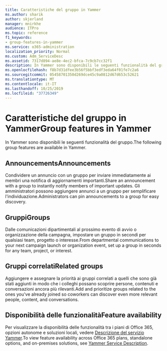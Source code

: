 ```yaml
---
title: Caratteristiche del gruppo in Yammer
ms.author: sharik
author: skjerland
manager: mnirkhe
audience: ITPro
ms.topic: reference
f1_keywords:
- group-features-in-yammer
ms.service: o365-administration
localization_priority: Normal
ms.custom: Adm_ServiceDesc
ms.assetid: 7317d894-ae8e-4ec2-bfca-7c9cb7cc32f1
description: In Yammer sono disponibili le seguenti funzionalità del gruppo.
ms.openlocfilehash: f8b7d31dfee3b56f5bbf3edf3eda64f01fe7c2a6
ms.sourcegitcommit: 05458701350d269dce45c9a0812d67d653c52621
ms.translationtype: MT
ms.contentlocale: it-IT
ms.lasthandoff: 10/25/2019
ms.locfileid: "37726349"
---
```

# <a name="group-features-in-yammer"></a><span data-ttu-id="84acb-103">Caratteristiche del gruppo in Yammer</span><span class="sxs-lookup"><span data-stu-id="84acb-103">Group features in Yammer</span></span>

<span data-ttu-id="84acb-104">In Yammer sono disponibili le seguenti funzionalità del gruppo.</span><span class="sxs-lookup"><span data-stu-id="84acb-104">The following group features are available in Yammer.</span></span>
  
## <a name="announcements"></a><span data-ttu-id="84acb-105">Announcements</span><span class="sxs-lookup"><span data-stu-id="84acb-105">Announcements</span></span>

<span data-ttu-id="84acb-106">Condividere un annuncio con un gruppo per inviare immediatamente ai membri una notifica di aggiornamenti importanti.</span><span class="sxs-lookup"><span data-stu-id="84acb-106">Share an announcement with a group to instantly notify members of important updates.</span></span> <span data-ttu-id="84acb-107">Gli amministratori possono aggiungere annunci a un gruppo per semplificare l'individuazione.</span><span class="sxs-lookup"><span data-stu-id="84acb-107">Administrators can pin announcements to a group for easy discovery.</span></span>
  
## <a name="groups"></a><span data-ttu-id="84acb-108">Gruppi</span><span class="sxs-lookup"><span data-stu-id="84acb-108">Groups</span></span>

<span data-ttu-id="84acb-109">Dalle comunicazioni dipartimentali al prossimo evento di avvio o organizzazione della campagna, impostare un gruppo in secondi per qualsiasi team, progetto o interesse.</span><span class="sxs-lookup"><span data-stu-id="84acb-109">From departmental communications to your next campaign launch or organization event, set up a group in seconds for any team, project, or interest.</span></span>
  
## <a name="related-groups"></a><span data-ttu-id="84acb-110">Gruppi correlati</span><span class="sxs-lookup"><span data-stu-id="84acb-110">Related groups</span></span>

<span data-ttu-id="84acb-111">Aggiungere e assegnare la priorità ai gruppi correlati a quelli che sono già stati aggiunti in modo che i colleghi possano scoprire persone, contenuti e conversazioni ancora più rilevanti.</span><span class="sxs-lookup"><span data-stu-id="84acb-111">Add and prioritize groups related to the ones you've already joined so coworkers can discover even more relevant people, content, and conversations.</span></span>
  
## <a name="feature-availability"></a><span data-ttu-id="84acb-112">Disponibilità delle funzionalità</span><span class="sxs-lookup"><span data-stu-id="84acb-112">Feature availability</span></span>

<span data-ttu-id="84acb-113">Per visualizzare la disponibilità delle funzionalità tra i piani di Office 365, opzioni autonome e soluzioni locali, vedere [Descrizione del servizio Yammer](yammer-service-description.md).</span><span class="sxs-lookup"><span data-stu-id="84acb-113">To view feature availability across Office 365 plans, standalone options, and on-premises solutions, see [Yammer Service Description](yammer-service-description.md).</span></span>
  